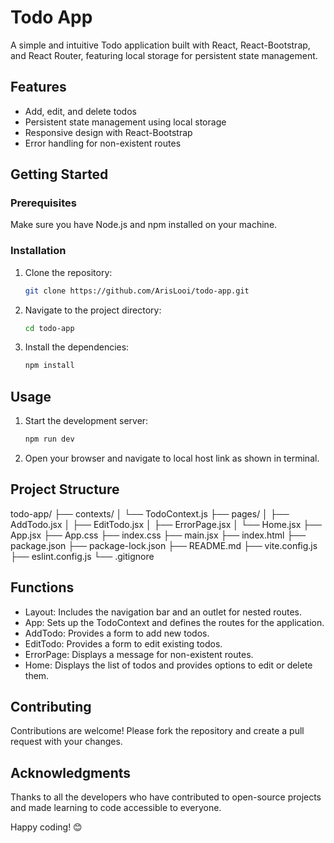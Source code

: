 # Todo App

A simple and intuitive Todo application built with React, React-Bootstrap, and React Router, featuring local storage for persistent state management.

## Features

- Add, edit, and delete todos
- Persistent state management using local storage
- Responsive design with React-Bootstrap
- Error handling for non-existent routes

## Getting Started

### Prerequisites

Make sure you have Node.js and npm installed on your machine.

### Installation

1. Clone the repository:
   ```bash
   git clone https://github.com/ArisLooi/todo-app.git
2. Navigate to the project directory:
    ```bash
    cd todo-app
3. Install the dependencies:
    ```bash
    npm install

## Usage
1. Start the development server:
    ```bash
    npm run dev
2. Open your browser and navigate to local host link as shown in terminal.

## Project Structure
todo-app/
├── contexts/
│   └── TodoContext.js
├── pages/
│   ├── AddTodo.jsx
│   ├── EditTodo.jsx
│   ├── ErrorPage.jsx
│   └── Home.jsx
├── App.jsx
├── App.css
├── index.css
├── main.jsx
├── index.html
├── package.json
├── package-lock.json
├── README.md
├── vite.config.js
├── eslint.config.js
└── .gitignore

## Functions
- Layout: Includes the navigation bar and an outlet for nested routes.
- App: Sets up the TodoContext and defines the routes for the application.
- AddTodo: Provides a form to add new todos.
- EditTodo: Provides a form to edit existing todos.
- ErrorPage: Displays a message for non-existent routes.
- Home: Displays the list of todos and provides options to edit or delete them.

## Contributing
Contributions are welcome! Please fork the repository and create a pull request with your changes.

## Acknowledgments
Thanks to all the developers who have contributed to open-source projects and made learning to code accessible to everyone.

Happy coding! 😊
